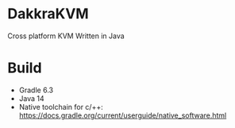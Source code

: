 # DakkraKVM
Cross platform KVM Written in Java 

# Build
 - Gradle 6.3
 - Java 14
 - Native toolchain for c/++: https://docs.gradle.org/current/userguide/native_software.html